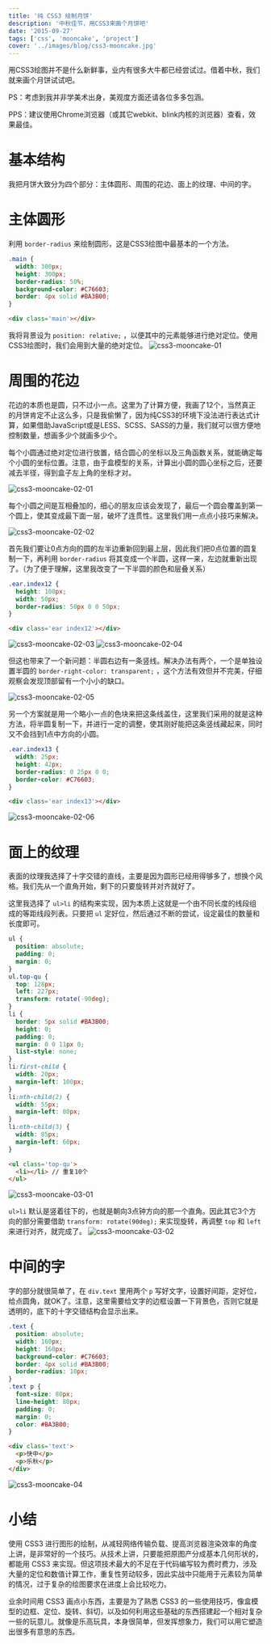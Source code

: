 ```yaml
---
title: '纯 CSS3 绘制月饼'
description: '中秋佳节，用CSS3来画个月饼吧'
date: '2015-09-27'
tags: ['css', 'mooncake', 'project']
cover: '../images/blog/css3-mooncake.jpg'
---
```


用CSS3绘图并不是什么新鲜事，业内有很多大牛都已经尝试过。借着中秋，我们就来画个月饼试试吧。

PS：考虑到我并非学美术出身，美观度方面还请各位多多包涵。

PPS：建议使用Chrome浏览器（或其它webkit、blink内核的浏览器）查看，效果最佳。

# 基本结构

我把月饼大致分为四个部分：主体圆形、周围的花边、面上的纹理、中间的字。

# 主体圆形

利用 `border-radius` 来绘制圆形，这是CSS3绘图中最基本的一个方法。

```css
.main {
  width: 300px;
  height: 300px;
  border-radius: 50%;
  background-color: #C76603;
  border: 4px solid #BA3B00;
}
```
```html
<div class='main'></div>
```

我将背景设为 `position: relative;` ，以便其中的元素能够进行绝对定位。使用CSS3绘图时，我们会用到大量的绝对定位。
![css3-mooncake-01](../images/blog/css3-mooncake/01.jpg)

# 周围的花边

花边的本质也是圆，只不过小一点。这里为了计算方便，我画了12个，当然真正的月饼肯定不止这么多，只是我偷懒了，因为纯CSS3的环境下没法进行表达式计算，如果借助JavaScript或是LESS、SCSS、SASS的力量，我们就可以很方便地控制数量，想画多少个就画多少个。

每个小圆通过绝对定位进行放置，结合圆心的坐标以及三角函数关系，就能确定每个小圆的坐标位置。注意，由于盒模型的关系，计算出小圆的圆心坐标之后，还要减去半径，得到盒子左上角的坐标才对。

![css3-mooncake-02-01](../images/blog/css3-mooncake/02-01.jpg)

每个小圆之间是互相叠加的，细心的朋友应该会发现了，最后一个圆会覆盖到第一个圆上，使其变成最下面一层，破坏了连贯性。这里我们用一点点小技巧来解决。

![css3-mooncake-02-02](../images/blog/css3-mooncake/02-02.jpg)

首先我们要让0点方向的圆的左半边重新回到最上层，因此我们把0点位置的圆复制一下，再利用 `border-radius` 将其变成一个半圆，这样一来，左边就重新出现了。（为了便于理解，这里我改变了一下半圆的颜色和层叠关系）

```css
.ear.index12 {
  height: 100px;
  width: 50px;
  border-radius: 50px 0 0 50px;
}
```
```html
<div class='ear index12'></div>
```

![css3-mooncake-02-03](../images/blog/css3-mooncake/02-03.jpg)
![css3-mooncake-02-04](../images/blog/css3-mooncake/02-04.jpg)

但这也带来了一个新问题：半圆右边有一条竖线。解决办法有两个，一个是单独设置半圆的 `border-right-color: transparent;` ，这个方法有效但并不完美，仔细观察会发现顶部留有一个小小的缺口。

![css3-mooncake-02-05](../images/blog/css3-mooncake/02-05.jpg)

另一个方案就是用一个略小一点的色块来把这条线盖住，这里我们采用的就是这种方法，将半圆复制一下，并进行一定的调整，使其刚好能把这条竖线藏起来，同时又不会挡到1点中方向的小圆。

```css
.ear.index13 {
  width: 25px;
  height: 42px;
  border-radius: 0 25px 0 0;
  border-color: #C76603;
}
```
```html
<div class='ear index13'></div>
```

![css3-mooncake-02-06](../images/blog/css3-mooncake/02-06.jpg)

# 面上的纹理

表面的纹理我选择了十字交错的直线，主要是因为圆形已经用得够多了，想换个风格。我们先从一个直角开始，剩下的只要旋转并对齐就好了。

这里我选择了 `ul>li` 的结构来实现，因为本质上这就是一个由不同长度的线段组成的等距线段列表。只要把 `ul` 定好位，然后通过不断的尝试，设定最佳的数量和长度即可。

```css
ul {
  position: absolute;
  padding: 0;
  margin: 0;
}
ul.top-qu {
  top: 128px;
  left: 227px;
  transform: rotate(-90deg);
}
li {
  border: 5px solid #BA3B00;
  height: 0;
  padding: 0;
  margin: 0 0 11px 0;
  list-style: none;
}
li:first-child {
  width: 20px;
  margin-left: 100px;
}
li:nth-child(2) {
  width: 55px;
  margin-left: 80px;
}
li:nth-child(3) {
  width: 85px;
  margin-left: 60px;
}
```
```html
<ul class='top-qu'>
  <li></li> // 重复10个
</ul>

```

![css3-mooncake-03-01](../images/blog/css3-mooncake/03-01.jpg)

 `ul>li` 默认是竖着往下的，也就是朝向3点钟方向的那一个直角。因此其它3个方向的部分需要借助 `transform: rotate(90deg);` 来实现旋转，再调整 `top` 和 `left` 来进行对齐，就完成了。
![css3-mooncake-03-02](../images/blog/css3-mooncake/03-02.jpg)

# 中间的字

字的部分就很简单了，在 `div.text` 里用两个 `p` 写好文字，设置好间距，定好位，给点圆角，就OK了。注意，这里需要给文字的边框设置一下背景色，否则它就是透明的，底下的十字交错结构会显示出来。

```css
.text {
  position: absolute;
  width: 160px;
  height: 160px;
  background-color: #C76603;
  border: 4px solid #BA3B00;
  border-radius: 10px;
}
.text p {
  font-size: 80px;
  line-height: 80px;
  padding: 0;
  margin: 0;
  color: #BA3B00;
}
```
```html
<div class='text'>
  <p>快中</p>
  <p>乐秋</p>
</div>
```

![css3-mooncake-04](../images/blog/css3-mooncake/04.jpg)

# 小结

使用 CSS3 进行图形的绘制，从减轻网络传输负载、提高浏览器渲染效率的角度上讲，是非常好的一个技巧。从技术上讲，只要能把原图产分成基本几何形状的，都能用 CSS3 来实现。但这项技术最大的不足在于代码编写较为费时费力，涉及大量的定位和数值计算工作，重复性劳动较多，因此实战中只能用于元素较为简单的情况，过于复杂的绘图要求在进度上会比较吃力。

业余时间用 CSS3 画点小东西，主要是为了熟悉 CSS3 的一些使用技巧，像盒模型的边框、定位、旋转、斜切，以及如何利用这些基础的东西搭建起一个相对复杂一些的玩意儿。就像是乐高玩具，本身很简单，但发挥想象力，我们可以用它塑造出很多有意思的东西。
